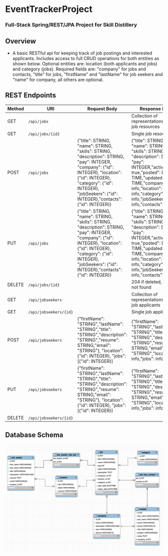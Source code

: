 # EventTrackerProject

### Full-Stack Spring/REST/JPA Project for Skill Distillery

## Overview
* A basic RESTful api for keeping track of job postings and interested applicants. Includes access to full CRUD operations for both entities as shown below. Optional entities are: location (both applicants and jobs) and category (jobs). Required fields are: "company" for jobs and contacts, "title" for jobs, "firstName" and "lastName" for job seekers and "name" for company, all others are optional.

## REST Endpoints

| Method | URI                | Request Body | Response Body |
|--------|--------------------|--------------|---------------|
| GET    | `/api/jobs`        |              | Collection of representations of all job resources
| GET    | `/api/jobs/{id}`   |              | Single job resource |
| POST   | `/api/jobs`        | {"title": STRING, "name": STRING, "skills": STRING, "description": STRING, "pay": INTEGER, "company": {"id": INTEGER}, "location": {"id": INTEGER}, "category": {"id": INTEGER}, "jobSeekers": {"id": INTEGER},"contacts": {"id": INTEGER}} | {"title": STRING, "name": STRING, "skills": STRING, "description": STRING, "pay": INTEGER,"active": true,"posted": DATE-TIME,"updated": DATE-TIME,"company": info,"location": info,"category": info,"jobSeekers": info,"contacts": info} |
| PUT | `/api/jobs` | {"title": STRING, "name": STRING, "skills": STRING, "description": STRING, "pay": INTEGER, "company": {"id": INTEGER}, "location": {"id": INTEGER}, "category": {"id": INTEGER}, "jobSeekers": {"id": INTEGER},"contacts": {"id": INTEGER}} | {"title": STRING, "name": STRING, "skills": STRING, "description": STRING, "pay": INTEGER,"active": true,"posted": DATE-TIME,"updated": DATE-TIME,"company": info,"location": info,"category": info,"jobSeekers": info,"contacts": info} |
| DELETE | `/api/jobs/{id}` |             | 204 if deleted, 404 if not found |
| GET | `/api/jobseekers` | | Collection of representations of all job applicants |
| GET | `/api/jobseekers/{id}` | | Single job applicant |
| POST | `/api/jobseekers` | {"firstName": "STRING","lastName": "STRING","title": "STRING","description": "STRING","resume": STRING,"email": "STRING"}, "location":{"id": INTEGER}, "jobs": [{"id": INTEGER}] | {"firstName": "STRING","lastName": "STRING","title": "STRING","description": "STRING","resume": STRING,"email": "STRING","location": info,"jobs": info} |
| PUT | `/api/jobseekers` | {"firstName": "STRING","lastName": "STRING","title": "STRING","description": "STRING","resume": STRING,"email": "STRING"}, "location":{"id": INTEGER}, "jobs": [{"id": INTEGER}] | {"firstName": "STRING","lastName": "STRING","title": "STRING","description": "STRING","resume": STRING,"email": "STRING","location": info,"jobs": info} |
| DELETE | `/api/jobseekers/{id}` | | |

## Database Schema

![Database schema](JobGitRDBSchema.png?raw=true "JobGitR DB Schema")
